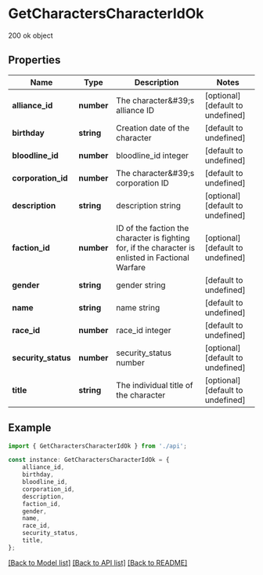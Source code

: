 # GetCharactersCharacterIdOk

200 ok object

## Properties

Name | Type | Description | Notes
------------ | ------------- | ------------- | -------------
**alliance_id** | **number** | The character\&#39;s alliance ID | [optional] [default to undefined]
**birthday** | **string** | Creation date of the character | [default to undefined]
**bloodline_id** | **number** | bloodline_id integer | [default to undefined]
**corporation_id** | **number** | The character\&#39;s corporation ID | [default to undefined]
**description** | **string** | description string | [optional] [default to undefined]
**faction_id** | **number** | ID of the faction the character is fighting for, if the character is enlisted in Factional Warfare | [optional] [default to undefined]
**gender** | **string** | gender string | [default to undefined]
**name** | **string** | name string | [default to undefined]
**race_id** | **number** | race_id integer | [default to undefined]
**security_status** | **number** | security_status number | [optional] [default to undefined]
**title** | **string** | The individual title of the character | [optional] [default to undefined]

## Example

```typescript
import { GetCharactersCharacterIdOk } from './api';

const instance: GetCharactersCharacterIdOk = {
    alliance_id,
    birthday,
    bloodline_id,
    corporation_id,
    description,
    faction_id,
    gender,
    name,
    race_id,
    security_status,
    title,
};
```

[[Back to Model list]](../README.md#documentation-for-models) [[Back to API list]](../README.md#documentation-for-api-endpoints) [[Back to README]](../README.md)

